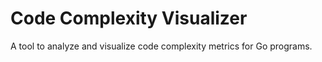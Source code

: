 # Code Complexity Visualizer

A tool to analyze and visualize code complexity metrics for Go programs.